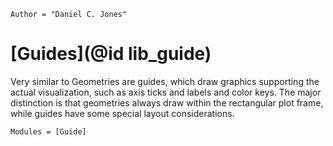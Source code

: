 ```@meta
Author = "Daniel C. Jones"
```

# [Guides](@id lib_guide)

Very similar to Geometries are guides, which draw graphics supporting the
actual visualization, such as axis ticks and labels and color keys. The major
distinction is that geometries always draw within the rectangular plot frame,
while guides have some special layout considerations.

```@autodocs
Modules = [Guide]
```
